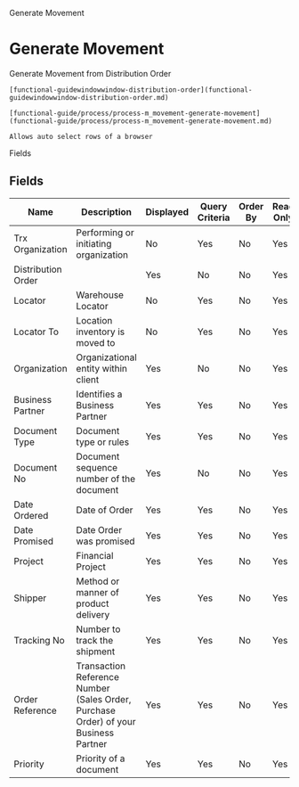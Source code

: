 
Generate Movement
# Generate Movement


Generate Movement from Distribution Order

```
[functional-guidewindowwindow-distribution-order](functional-guidewindowwindow-distribution-order.md)
```

```
[functional-guide/process/process-m_movement-generate-movement](functional-guide/process/process-m_movement-generate-movement.md)
```

```
Allows auto select rows of a browser
```
Fields
## Fields




Name               | Description                                                                         | Displayed | Query Criteria | Order By | Read Only | Mandatory
------------------ | ----------------------------------------------------------------------------------- | --------- | -------------- | -------- | --------- | ---------
Trx Organization   | Performing or initiating organization                                               | No        | Yes            | No       | Yes       | No       
Distribution Order |                                                                                     | Yes       | No             | No       | Yes       | No       
Locator            | Warehouse Locator                                                                   | No        | Yes            | No       | Yes       | No       
Locator To         | Location inventory is moved to                                                      | No        | Yes            | No       | Yes       | No       
Organization       | Organizational entity within client                                                 | Yes       | No             | No       | Yes       | No       
Business Partner   | Identifies a Business Partner                                                       | Yes       | Yes            | No       | Yes       | No       
Document Type      | Document type or rules                                                              | Yes       | Yes            | No       | Yes       | No       
Document No        | Document sequence number of the document                                            | Yes       | No             | No       | Yes       | No       
Date Ordered       | Date of Order                                                                       | Yes       | Yes            | No       | Yes       | No       
Date Promised      | Date Order was promised                                                             | Yes       | Yes            | No       | Yes       | No       
Project            | Financial Project                                                                   | Yes       | Yes            | No       | Yes       | No       
Shipper            | Method or manner of product delivery                                                | Yes       | Yes            | No       | Yes       | No       
Tracking No        | Number to track the shipment                                                        | Yes       | Yes            | No       | Yes       | No       
Order Reference    | Transaction Reference Number (Sales Order, Purchase Order) of your Business Partner | Yes       | Yes            | No       | Yes       | No       
Priority           | Priority of a document                                                              | Yes       | Yes            | No       | Yes       | No       
